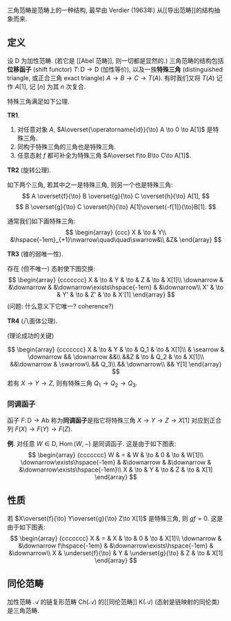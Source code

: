三角范畴是范畴上的一种结构, 最早由 Verdier (1963年) 从[[导出范畴]]的结构抽象而来.

## 定义

设 $\mathsf D$ 为加性范畴. (若它是 [[Abel 范畴]], 则一切都是显然的.) 三角范畴的结构包括**位移函子** (shift functor) $T\colon \mathsf D\to \mathsf D$ (加性等价), 以及一族**特殊三角** (distinguished triangle, 或正合三角 exact triangle) $A\to B\to C\to T(A)$. 有时我们又将 $T(A)$ 记作 $A[1]$, 记 $[n]$ 为其 $n$ 次复合.

特殊三角满足如下公理.

**TR1**.

1. 对任意对象 $A$, $A\overset{\operatorname{id}}{\to} A \to 0 \to A[1]$ 是特殊三角.
2. 同构于特殊三角的三角也是特殊三角.
3. 任意态射 $f$ 都可补全为特殊三角 $A\overset f\to B\to C\to A[1]$.

**TR2** (旋转公理).

如下两个三角, 若其中之一是特殊三角, 则另一个也是特殊三角:
$$
A \overset{f}{\to} B \overset{g}{\to} C \overset{h}{\to} A[1],
$$
$$
B \overset{g}{\to} C \overset{h}{\to} A[1]\overset{-f[1]}{\to}B[1].
$$

通常我们如下画特殊三角:
$$
\begin{array}
	{ccc}
	X & \to & Y\\
	&\hspace{-1em}_{+1}\nwarrow\quad\quad\swarrow&\\
	&Z&
\end{array}
$$

**TR3** (锥的弱唯一性).

存在 (但不唯一) 态射使下图交换:
$$
\begin{array}
	{ccccccc}
	X & \to & Y & \to & Z & \to & X[1]\\
	\downarrow & &\downarrow & &\downarrow\exists\hspace{-1em} & &\downarrow\\
	X' & \to & Y' & \to & Z' & \to & X'[1]
\end{array}
$$
(问题: 什么意义下它唯一? coherence?)

**TR4** (八面体公理).

(理论成功的关键)

$$
\begin{array}
{ccccccc}
X & \to & Y & \to & Q_1 & \to & X[1]\\
& \searrow & \downarrow && \downarrow &&\\
&&Z & \to & Q_2 & \to & X[1]\\
&&\downarrow & \swarrow\\
&& Q_3\\
&& \downarrow\\
&& Y[1]
\end{array}
$$
若有 $X\to Y\to Z$, 则有特殊三角 $Q_1\to Q_2\to Q_3$.

### 同调函子

函子 $F\colon  \mathsf D\to\mathsf {Ab}$ 称为**同调函子**是指它将特殊三角 $X\to Y\to Z\to X[1]$ 对应到正合列 $F(X)\to F(Y)\to F(Z)$.

**例**. 对任意 $W\in \mathsf D$, $\operatorname{Hom}(W,-)$ 是同调函子. 这是由于如下图表:
$$
\begin{array}
	{ccccccc}
	W & = & W & \to & 0 & \to & W[1]\\
	\downarrow\exists\hspace{-1em} & &\downarrow & &\downarrow & &\downarrow\exists\hspace{-1em}\\
	X & \to & Y & \to & Z & \to & X[1]
\end{array}
$$

## 性质

若 $X\overset{f}{\to} Y\overset{g}{\to} Z\to X[1]$ 是特殊三角, 则 $gf=0$. 这是由于如下图表:
$$
\begin{array}
	{ccccccc}
	X & = & X & \to & 0 & \to & X[1]\\
	\downarrow & &\downarrow f\hspace{-1em} & &\downarrow\exists\hspace{-1em} & &\downarrow\\
	X & \underset{f}{\to} & Y & \underset{g}{\to} & Z & \to & X[1]
\end{array}
$$

## 同伦范畴

加性范畴 $\mathcal A$ 的链复形范畴 $\mathsf {Ch}(\mathcal A)$ 的[[同伦范畴]] $\mathsf K(\mathcal A)$ (态射是链映射的同伦类) 是三角范畴.